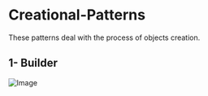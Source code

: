 # Creational-Patterns
These patterns deal with the process of objects creation.

## 1- Builder
![Image](https://github.com/user-attachments/assets/a7b94044-6761-4d34-bc72-d38efe0feb51)